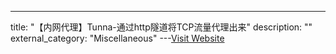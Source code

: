 ---
title: "【内网代理】Tunna-通过http隧道将TCP流量代理出来"
description: ""
external_category: "Miscellaneous"
---[Visit Website](https://github.com/SECFORCE/Tunna)

